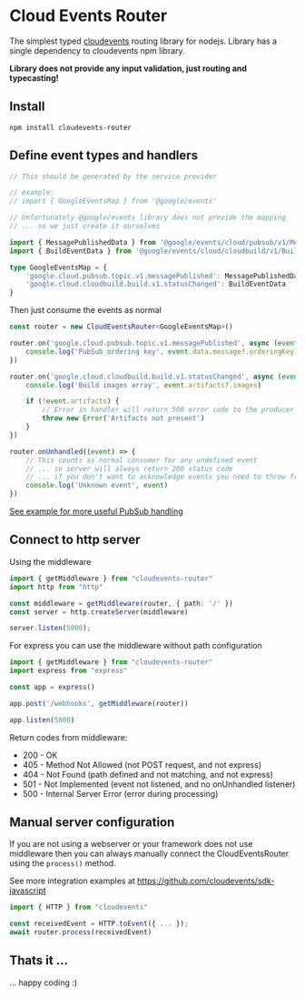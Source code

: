 # Cloud Events Router

The simplest typed  [cloudevents](https://github.com/cloudevents/sdk-javascript) routing library for nodejs. Library has a single dependency to cloudevents npm library.

**Library does not provide any input validation, just routing and typecasting!**

## Install

```
npm install cloudevents-router
```

## Define event types and handlers

```typescript
// This should be generated by the service provider

// example:
// import { GoogleEventsMap } from '@google/events'

// Unfortunately @google/events library does not provide the mapping
// ... so we just create it ourselves

import { MessagePublishedData } from '@google/events/cloud/pubsub/v1/MessagePublishedData';
import { BuildEventData } from '@google/events/cloud/cloudbuild/v1/BuildEventData';

type GoogleEventsMap = {
    'google.cloud.pubsub.topic.v1.messagePublished': MessagePublishedData
    'google.cloud.cloudbuild.build.v1.statusChanged': BuildEventData
}
```

Then just consume the events as normal

```typescript
const router = new CloudEventsRouter<GoogleEventsMap>()

router.on('google.cloud.pubsub.topic.v1.messagePublished', async (event) => {
    console.log('PubSub ordering key', event.data.message?.orderingKey)
})

router.on('google.cloud.cloudbuild.build.v1.statusChanged', async (event) => {
    console.log('Build images array', event.artifacts?.images)

    if (!event.artifacts) {
        // Error in handler will return 500 error code to the producer
        throw new Error('Artifacts not present')
    }
})

router.onUnhandled((event) => {
    // This counts as normal consumer for any undefined event
    // ... so server will always return 200 status code
    // ... if you don't want to acknowledge events you need to throw from this handler
    console.log('Unknown event', event)
})
```

[See example for more useful PubSub handling](https://github.com/stackables/cloudevents-router/blob/main/test/republish.test.ts)

## Connect to http server

Using the middleware

```typescript
import { getMiddleware } from "cloudevents-router"
import http from "http"

const middleware = getMiddleware(router, { path: '/' })
const server = http.createServer(middleware)

server.listen(5000);
```

For express you can use the middleware without path configuration

```typescript
import { getMiddleware } from "cloudevents-router"
import express from "express"

const app = express()

app.post('/webhooks', getMiddleware(router))

app.listen(5000)
```

Return codes from middleware:

- 200 - OK
- 405 - Method Not Allowed (not POST request, and not express)
- 404 - Not Found (path defined and not matching, and not express)
- 501 - Not Implemented (event not listened, and no onUnhandled listener)
- 500 - Internal Server Error (error during processing)

## Manual server configuration

If you are not using a webserver or your framework does not use middleware then you can always manually connect the CloudEventsRouter using the `process()` method. 

See more integration examples at https://github.com/cloudevents/sdk-javascript

```typescript
import { HTTP } from "cloudevents"

const receivedEvent = HTTP.toEvent({ ... });
await router.process(receivedEvent)
```

## Thats it ...

... happy coding :)
